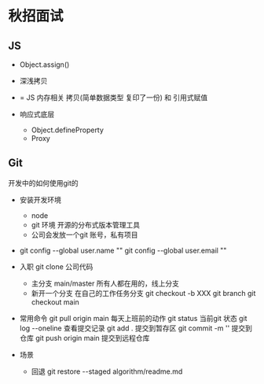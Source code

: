 # 秋招面试

## JS

- Object.assign()

- 深浅拷贝
- = JS 内存相关
拷贝(简单数据类型 复印了一份) 和 引用式赋值

- 响应式底层
  - Object.defineProperty
  - Proxy

## Git

开发中的如何使用git的

- 安装开发环境
  - node
  - git 环境 开源的分布式版本管理工具
  - 公司会发放一个git 账号，私有项目
  
- git config --global user.name ""
  git config --global user.email ""
- 入职 git clone 公司代码
  - 主分支 main/master
    所有人都在用的，线上分支
  - 新开一个分支
    在自己的工作任务分支
    git checkout -b XXX
    git branch
    git checkout main
- 常用命令
  git pull origin main 每天上班前的动作
  git status 当前git 状态
  git log --oneline 查看提交记录
  git add . 提交到暂存区
  git commit -m '' 提交到仓库
  git push origin main 提交到远程仓库
- 场景
  - 回退
  git restore --staged algorithm/readme.md
  